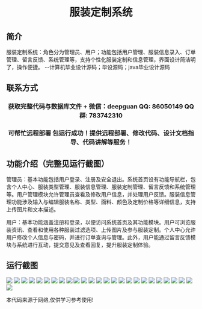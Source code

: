 <p><h1 align="center">服装定制系统</h1></p>

## 简介
服装定制系统：角色分为管理员、用户；功能包括用户管理、服装信息录入、订单管理、留言反馈、系统管理等，支持个性化服装定制和信息管理，界面设计简洁明了，操作便捷。    --计算机毕业设计源码；毕设源码；java毕业设计源码


## 联系方式
<p><h3 align="center">获取完整代码与数据库文件 + 微信：deepguan QQ: 86050149 QQ群: 783742310</h3></p>
<p><h3 align="center">可帮忙远程部署 包运行成功！提供远程部署、修改代码、设计文档指导、代码讲解等服务！</h3></p>

## 功能介绍（完整见运行截图）
管理员：基本功能包括用户登录、注册及安全退出。系统首页设有功能导航栏，包含个人中心、服装类型管理、服装信息管理、服装定制管理、留言反馈和系统管理等。用户管理模块允许管理员查看及修改用户信息，并处理用户反馈。服装信息管理功能涉及输入与编辑服装名称、类型、面料、颜色及定制价格等详细信息，支持上传图片和文本描述。

用户：基本功能涵盖注册和登录，以便访问系统首页及其功能模块。用户可浏览服装资讯、查看和使用各种服装过滤选项、上传图片及参与服装定制。个人中心允许用户修改个人信息与密码，并进行订单查询与管理。此外，用户能通过留言反馈模块与系统进行互动，提交意见及查看回复，提升服装定制体验。


## 运行截图
![](https://bs-1329754181.cos.ap-shanghai.myqcloud.com/ssm/ClothingCustomizationSystem/img/001.jpg)
![](https://bs-1329754181.cos.ap-shanghai.myqcloud.com/ssm/ClothingCustomizationSystem/img/002.jpg)
![](https://bs-1329754181.cos.ap-shanghai.myqcloud.com/ssm/ClothingCustomizationSystem/img/003.jpg)
![](https://bs-1329754181.cos.ap-shanghai.myqcloud.com/ssm/ClothingCustomizationSystem/img/004.jpg)
![](https://bs-1329754181.cos.ap-shanghai.myqcloud.com/ssm/ClothingCustomizationSystem/img/005.jpg)
![](https://bs-1329754181.cos.ap-shanghai.myqcloud.com/ssm/ClothingCustomizationSystem/img/006.jpg)
![](https://bs-1329754181.cos.ap-shanghai.myqcloud.com/ssm/ClothingCustomizationSystem/img/007.jpg)
![](https://bs-1329754181.cos.ap-shanghai.myqcloud.com/ssm/ClothingCustomizationSystem/img/008.jpg)
![](https://bs-1329754181.cos.ap-shanghai.myqcloud.com/ssm/ClothingCustomizationSystem/img/009.jpg)
![](https://bs-1329754181.cos.ap-shanghai.myqcloud.com/ssm/ClothingCustomizationSystem/img/010.jpg)
![](https://bs-1329754181.cos.ap-shanghai.myqcloud.com/ssm/ClothingCustomizationSystem/img/011.jpg)
![](https://bs-1329754181.cos.ap-shanghai.myqcloud.com/ssm/ClothingCustomizationSystem/img/012.jpg)
![](https://bs-1329754181.cos.ap-shanghai.myqcloud.com/ssm/ClothingCustomizationSystem/img/013.jpg)
![](https://bs-1329754181.cos.ap-shanghai.myqcloud.com/ssm/ClothingCustomizationSystem/img/014.jpg)
![](https://bs-1329754181.cos.ap-shanghai.myqcloud.com/ssm/ClothingCustomizationSystem/img/015.jpg)
![](https://bs-1329754181.cos.ap-shanghai.myqcloud.com/ssm/ClothingCustomizationSystem/img/016.jpg)
![](https://bs-1329754181.cos.ap-shanghai.myqcloud.com/ssm/ClothingCustomizationSystem/img/017.jpg)
![](https://bs-1329754181.cos.ap-shanghai.myqcloud.com/ssm/ClothingCustomizationSystem/img/018.jpg)
![](https://bs-1329754181.cos.ap-shanghai.myqcloud.com/ssm/ClothingCustomizationSystem/img/019.jpg)
![](https://bs-1329754181.cos.ap-shanghai.myqcloud.com/ssm/ClothingCustomizationSystem/img/020.jpg)
![](https://bs-1329754181.cos.ap-shanghai.myqcloud.com/ssm/ClothingCustomizationSystem/img/021.jpg)
![](https://bs-1329754181.cos.ap-shanghai.myqcloud.com/ssm/ClothingCustomizationSystem/img/022.jpg)
![](https://bs-1329754181.cos.ap-shanghai.myqcloud.com/ssm/ClothingCustomizationSystem/img/023.jpg)
![](https://bs-1329754181.cos.ap-shanghai.myqcloud.com/ssm/ClothingCustomizationSystem/img/024.jpg)
![](https://bs-1329754181.cos.ap-shanghai.myqcloud.com/ssm/ClothingCustomizationSystem/img/025.jpg)
![](https://bs-1329754181.cos.ap-shanghai.myqcloud.com/ssm/ClothingCustomizationSystem/img/026.jpg)

<p>本代码来源于网络,仅供学习参考使用!</p>
